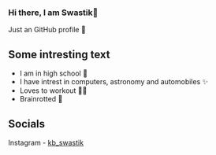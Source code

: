 ### Hi there, I am Swastik👋

Just an GitHub profile 🥱

## Some intresting text 
- I am in high school 🏫
- I have intrest in computers, astronomy and automobiles ✨
- Loves to workout 💪🏻
- Brainrotted 🥲

## Socials

Instagram - [kb_swastik](https://instagram.com/kb_swastik)
